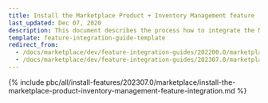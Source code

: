 ```yaml
---
title: Install the Marketplace Product + Inventory Management feature
last_updated: Dec 07, 2020
description: This document describes the process how to integrate the Marketplace Product + Inventory Management feature into a Spryker project.
template: feature-integration-guide-template
redirect_from:
  - /docs/marketplace/dev/feature-integration-guides/202200.0/marketplace-product-inventory-management-feature-integration.html
  - /docs/marketplace/dev/feature-integration-guides/202307.0/marketplace-product-inventory-management-feature-integration.html
---
```


{% include pbc/all/install-features/202307.0/marketplace/install-the-marketplace-product-inventory-management-feature-integration.md %} <!-- To edit, see /_includes/pbc/all/install-features/202307.0/marketplace/install-the-marketplace-product-inventory-management-feature-integration.md -->
